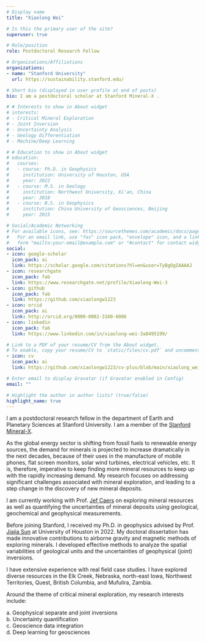 ```yaml
---
# Display name
title: "Xiaolong Wei"

# Is this the primary user of the site?
superuser: true

# Role/position
role: Postdoctoral Research Fellow

# Organizations/Affiliations
organizations:
- name: "Stanford University"
  url: https://sustainability.stanford.edu/

# Short bio (displayed in user profile at end of posts)
bio: I am a postdoctoral scholar at Stanford Mineral-X .

# # Interests to show in About widget
# interests:
# - Critical Mineral Exploration
# - Joint Inversion
# - Uncertainty Analysis
# - Geology Differentiation
# - Machine/Deep Learning

# # Education to show in About widget
# education:
#   courses:
#   - course: Ph.D. in Geophysics
#     institution: University of Houston, USA
#     year: 2022
#   - course: M.S. in Geology
#     institution: Northwest University, Xi'an, China
#     year: 2018
#   - course: B.S. in Geophysics
#     institution: China University of Geosciences, Beijing
#     year: 2015

# Social/Academic Networking
# For available icons, see: https://sourcethemes.com/academic/docs/page-builder/#icons
#   For an email link, use "fas" icon pack, "envelope" icon, and a link in the
#   form "mailto:your-email@example.com" or "#contact" for contact widget.
social:
- icon: google-scholar
  icon_pack: ai
  link: https://scholar.google.com/citations?hl=en&user=TyBgOgIAAAAJ
- icon: researchgate
  icon_pack: fab
  link: https://www.researchgate.net/profile/Xiaolong-Wei-3
- icon: github
  icon_pack: fab
  link: https://github.com/xiaolongw1223
- icon: orcid
  icon_pack: ai
  link: http://orcid.org/0000-0002-3160-6086
- icon: linkedin
  icon_pack: fab
  link: https://www.linkedin.com/in/xiaolong-wei-3a8495199/

# Link to a PDF of your resume/CV from the About widget.
# To enable, copy your resume/CV to `static/files/cv.pdf` and uncomment the lines below.
- icon: cv
  icon_pack: ai
  link: https://github.com/xiaolongw1223/cv-plus/blob/main/xiaolong_wei_cv_english.pdf

# Enter email to display Gravatar (if Gravatar enabled in Config)
email: ""

# Highlight the author in author lists? (true/false)
highlight_name: true
---
```


I am a postdoctoral research fellow in the department of Earth and Planetary Sciences at Stanford University. I am a member of the [Stanford Mineral-X](https://mineralx.sites.stanford.edu/). 

As the global energy sector is shifting from fossil fuels to renewable energy sources, the demand for minerals is projected to increase dramatically in the next decades, because of their uses in the manufacture of mobile phones, flat screen monitors, solar wind turbines, electrical vehicles, etc. It is, therefore, imperative to keep finding more mineral resources to keep up with the rapidly increasing demand. My research focuses on addressing significant challenges associated with mineral exploration, and leading to a step change in the discovery of new mineral deposits.

I am currently working with Prof. [Jef Caers](https://profiles.stanford.edu/jef-caers) on exploring mineral resources as well as quantifying the uncertainties of mineral deposits using geological, geochemical and geophysical measurements.

Before joining Stanford, I received my Ph.D. in geophysics advised by Prof. [Jiajia Sun](https://sites.google.com/view/jiajiasun) at University of Houston in 2022. My doctoral dissertation has made innovative contributions to airborne gravity and magnetic methods of exploring minerals. I developed effective methods to analyze the spatial variabilities of geological units and the uncertainties of geophysical (joint) inversions.

I have extensive experience with real field case studies. I have explored diverse resources in the Elk Creek, Nebraska, north-east Iowa, Northwest Territories, Quest, British Columbia, and Mufulira, Zambia.

<!-- <br> -->

Around the theme of critical mineral exploration, my research interests include:

a. Geophysical separate and joint inversions\
b. Uncertainty quantification\
c. Geoscience data integration\
d. Deep learning for geosciences

